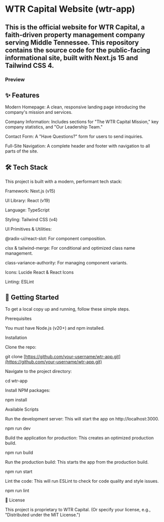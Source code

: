 # WTR Capital Website (wtr-app)

## This is the official website for WTR Capital, a faith-driven property management company serving Middle Tennessee. This repository contains the source code for the public-facing informational site, built with Next.js 15 and Tailwind CSS 4.

### Preview

## ✨ Features

Modern Homepage: A clean, responsive landing page introducing the company's mission and services.

Company Information: Includes sections for "The WTR Capital Mission," key company statistics, and "Our Leadership Team."

Contact Form: A "Have Questions?" form for users to send inquiries.

Full-Site Navigation: A complete header and footer with navigation to all parts of the site.

## 🛠️ Tech Stack

This project is built with a modern, performant tech stack:

Framework: Next.js (v15)

UI Library: React (v19)

Language: TypeScript

Styling: Tailwind CSS (v4)

UI Primitives & Utilities:

@radix-ui/react-slot: For component composition.

clsx & tailwind-merge: For conditional and optimized class name management.

class-variance-authority: For managing component variants.

Icons: Lucide React & React Icons

Linting: ESLint

## 🚀 Getting Started

To get a local copy up and running, follow these simple steps.

Prerequisites

You must have Node.js (v20+) and npm installed.

Installation

Clone the repo:

git clone [https://github.com/your-username/wtr-app.git](https://github.com/your-username/wtr-app.git)


Navigate to the project directory:

cd wtr-app


Install NPM packages:

npm install


Available Scripts

Run the development server:
This will start the app on http://localhost:3000.

npm run dev


Build the application for production:
This creates an optimized production build.

npm run build


Run the production build:
This starts the app from the production build.

npm run start


Lint the code:
This will run ESLint to check for code quality and style issues.

npm run lint


📜 License

This project is proprietary to WTR Capital. (Or specify your license, e.g., "Distributed under the MIT License.")
